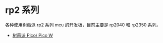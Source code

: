 # rp2 系列

各种使用树莓派 rp2 系列 mcu 的开发板，目前主要是 rp2040 和 rp2350 系列。

- [树莓派 Pico/ Pico W](rpi-pico/readme.md)
